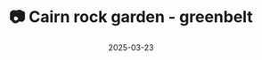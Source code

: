 ---
title: 'Generated Post Title'
title: '📷 Cairn rock garden - greenbelt'
date: '2025-03-23'
image: 'https://cdn.diblasio.social/static/photos/2025/20250323_103116.jpg'
thumbnail: 'https://cdn.diblasio.social/static/photos/2025/thumbnails/20250323_103116.jpg'
alt_text: "Rock formations and trees in a forest setting."
tags:
  - "#Photography"
  - "#Nature"
  - "#RockFormation"
  - "#Wilderness"
  - "#FUJIFILM"
  - "#XT4"
  - "#LandscapePhotography"
  - "#NatureLovers"
  - "#Adventure"
  - "#Explore"
description: ''
created_date: '2025-03-23'
location: "Unknown location"
exif_data: "FUJIFILM X-T4 XF16-55mmF2.8 R LM WR (1/140 | f/3.2 | ISO 320)"
draft: false
---